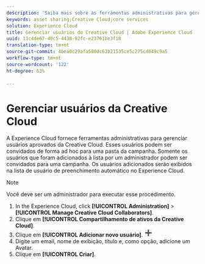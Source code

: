 ```yaml
---
description: 'Saiba mais sobre as ferramentas administrativas para gerenciar usuários aprovados de Creative Cloud no Experience Cloud. '
keywords: asset sharing;Creative Cloud;core services
solution: Experience Cloud
title: Gerenciar usuários do Creative Cloud | Adobe Experience Cloud
uuid: 11c4de67-40c5-4438-92fc-e23761be3f18
translation-type: tm+mt
source-git-commit: 4bea0c29afa580dc63b21535ce5c275cd649c9a5
workflow-type: tm+mt
source-wordcount: '122'
ht-degree: 63%

---
```



# Gerenciar usuários da Creative Cloud

A Experience Cloud fornece ferramentas administrativas para gerenciar usuários aprovados da Creative Cloud. Esses usuários podem ser convidados de forma ad hoc para uma pasta da campanha. Somente os usuários que foram adicionados à lista por um administrador podem ser convidados para uma campanha. Os usuários adicionados serão exibidos na lista de usuário de preenchimento automático no Experience Cloud.

>[!NOTE]
>
>Você deve ser um administrador para executar esse procedimento.

1. In the Experience Cloud, click **[!UICONTROL Administration]** > **[!UICONTROL Manage Creative Cloud Collaborators]**.
1. Clique em **[!UICONTROL Compartilhamento de ativos da Creative Cloud]**.
1. Clique em **[!UICONTROL Adicionar novo usuário]**.  ![](assets/mac_add_icon.png)
1. Digite um email, nome de exibição, título e, como opção, adicione um Avatar.
1. Clique em **[!UICONTROL Criar]**.
